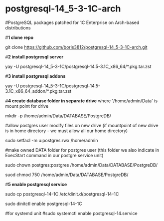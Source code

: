 # postgresql-14_5-3-1C-arch
#PostgreSQL packages patched for 1C Enterprise on Arch-based distributions

#**1 clone repo**

git clone https://github.com/boris3812/postgresql-14_5-3-1C-arch.git

#**2 install postgresql server**

yay -U postgresql-14_5-3-1C/postgresql-14.5-3.1C_x86_64/*.pkg.tar.zst

#**3 install postgresql addons**

yay -U postgresql-14_5-3-1C/postgresql-14.5-3.1C_x86_64_addon/*.pkg.tar.zst

#**4 create database folder in separate drive** where '/home/admin/Data' is mount point for drive

mkdir -p /home/admin/Data/DATABASE/PostgreDB/

#allow postgres user modify files on new drive (if mountpoint of new drive is in home directory - we must allow all our home directory)

sudo setfacl -m u:postgres:rwx /home/admin

#make owned DATA folder for postgres user (this folder we also indicate in ExecStart command in our postgre service unit)

sudo chown postgres:postgres /home/admin/Data/DATABASE/PostgreDB/

suod chmod 750 /home/admin/Data/DATABASE/PostgreDB/

#**5 enable postgresql service**

sudo cp postgresql-14-1C /etc/dinit.d/postgresql-14-1C

sudo dinitctl enable postgresql-14-1C

#for systemd unit
#sudo systemctl enable postgresql-14.service
